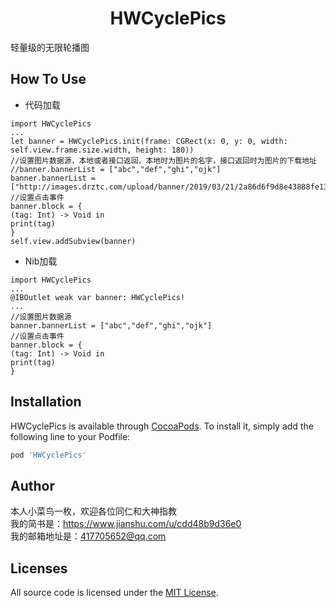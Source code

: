  <h1 align="center"> HWCyclePics</h1>轻量级的无限轮播图
 
 ## How To Use
 * 代码加载
 ```
 import HWCyclePics
 ...
 let banner = HWCyclePics.init(frame: CGRect(x: 0, y: 0, width: self.view.frame.size.width, height: 180))
 //设置图片数据源，本地或者接口返回，本地时为图片的名字，接口返回时为图片的下载地址
 //banner.bannerList = ["abc","def","ghi","ojk"]
 banner.bannerList = ["http://images.drztc.com/upload/banner/2019/03/21/2a86d6f9d8e43888fe13a90d5d4deedc.jpg","http://images.drztc.com/upload/banner/2019/03/25/e01ba649170f70b833af37708aaf8b53.jpg","http://images.drztc.com/upload/banner/2018/11/07/c3be84a6f19d56934a773c5225ddaac2.jpg","http://images.drztc.com/upload/banner/2018/05/23/58de5f57f239588284c42931dc53e93f.jpg"]
 //设置点击事件
 banner.block = {
 (tag: Int) -> Void in
 print(tag)
 }
 self.view.addSubview(banner)
 ```
 * Nib加载
 ```
 import HWCyclePics
 ...
 @IBOutlet weak var banner: HWCyclePics!
 ...
 //设置图片数据源
 banner.bannerList = ["abc","def","ghi","ojk"]
 //设置点击事件
 banner.block = {
 (tag: Int) -> Void in
 print(tag)
 }
 ```
 
 ## Installation
 
 HWCyclePics is available through [CocoaPods](https://cocoapods.org). To install
 it, simply add the following line to your Podfile:
 
 ```ruby
 pod 'HWCyclePics'
 ```
 
 ## Author
 本人小菜鸟一枚，欢迎各位同仁和大神指教
 <br>我的简书是：https://www.jianshu.com/u/cdd48b9d36e0
 <br>我的邮箱地址是：417705652@qq.com
 
 ## Licenses
 
 All source code is licensed under the [MIT License](https://raw.github.com/SDWebImage/SDWebImage/master/LICENSE).

